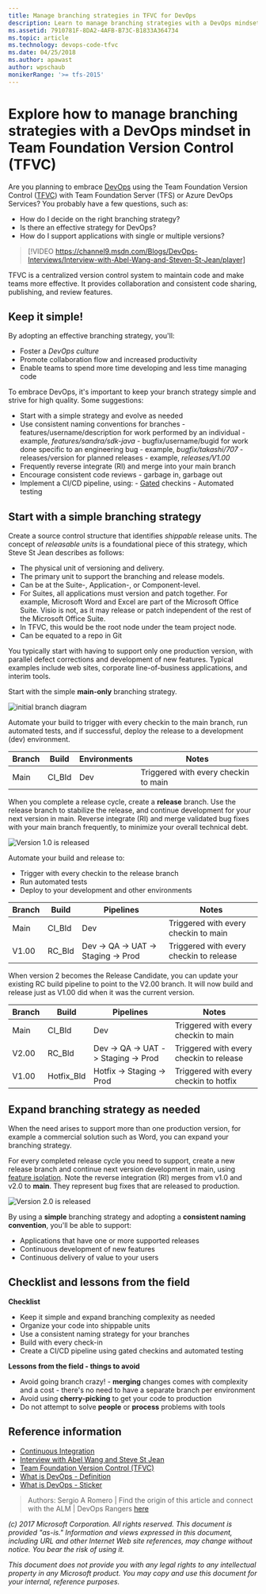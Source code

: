 ```yaml
---
title: Manage branching strategies in TFVC for DevOps
description: Learn to manage branching strategies with a DevOps mindset in Team Foundation Version Control (TFVC)
ms.assetid: 7910781F-8DA2-4AFB-B73C-B1833A364734
ms.topic: article
ms.technology: devops-code-tfvc
ms.date: 04/25/2018
ms.author: apawast
author: wpschaub
monikerRange: '>= tfs-2015'
---
```


# Explore how to manage branching strategies with a DevOps mindset in Team Foundation Version Control (TFVC)

Are you planning to embrace [DevOps](http://donovanbrown.com/post/what-is-devops) using the Team Foundation Version Control ([TFVC](overview.md)) with Team Foundation Server (TFS) or Azure DevOps Services? You probably have a few questions, such as:

* How do I decide on the right branching strategy?
* Is there an effective strategy for DevOps?
* How do I support applications with single or multiple versions?

> [!VIDEO https://channel9.msdn.com/Blogs/DevOps-Interviews/Interview-with-Abel-Wang-and-Steven-St-Jean/player]

TFVC is a centralized version control system to maintain code and make teams more effective. It provides collaboration and consistent code sharing, publishing, and review features.

## Keep it simple!

By adopting an effective branching strategy, you'll:

* Foster a _DevOps culture_
* Promote collaboration flow and increased productivity
* Enable teams to spend more time developing and less time managing code

To embrace DevOps, it's important to keep your branch strategy simple and strive for high quality. Some suggestions:

* Start with a simple strategy and evolve as needed
* Use consistent naming conventions for branches - features/username/description for work performed by an individual - example, _features/sandra/sdk-java_ - bugfix/username/bugid for work done specific to an engineering bug - example, _bugfix/takashi/707_ - releases/version for planned releases - example, _releases/V1.00_
* Frequently reverse integrate (RI) and merge into your main branch
* Encourage consistent code reviews - garbage in, garbage out
* Implement a CI/CD pipeline, using: - [Gated](/azure/devops/repos/tfvc/check-folder-controlled-by-gated-check-build-process) checkins - Automated testing

## Start with a simple branching strategy

Create a source control structure that identifies _shippable_ release units. The concept of _releasable units_ is a foundational piece of this strategy, which Steve St Jean describes as follows:

* The physical unit of versioning and delivery.
* The primary unit to support the branching and release models.
* Can be at the Suite-, Application-, or Component-level.
* For Suites, all applications must version and patch together. For example, Microsoft Word and Excel are part of the Microsoft Office Suite. Visio is not, as it may release or patch independent of the rest of the Microsoft Office Suite.
* In TFVC, this would be the root node under the team project node.
* Can be equated to a repo in Git

You typically start with having to support only one production version, with parallel defect corrections and development of new features. Typical examples include web sites, corporate line-of-business applications, and interim tools.

Start with the simple **main-only** branching strategy.

![initial branch diagram](media/effective-tfvc-branching-strategies-for-devops/effective-tfvc-branching-strategies-for-devops-initial.png)

Automate your build to trigger with every checkin to the main branch, run automated tests, and if successful, deploy the release to a development (dev) environment.

| Branch | Build  | Environments | Notes                                |
| ------ | ------ | ------------ | ------------------------------------ |
| Main   | CI_Bld | Dev          | Triggered with every checkin to main |

When you complete a release cycle, create a **release** branch. Use the release branch to stabilize the release, and continue development for your next version in main. Reverse integrate (RI) and merge validated bug fixes with your main branch frequently, to minimize your overall technical debt.

![Version 1.0 is released](media/effective-tfvc-branching-strategies-for-devops/effective-tfvc-branching-strategies-for-devops-vnext.png)

Automate your build and release to:

* Trigger with every checkin to the release branch
* Run automated tests
* Deploy to your development and other environments

| Branch | Build  | Pipelines                           | Notes                                   |
| ------ | ------ | ----------------------------------- | --------------------------------------- |
| Main   | CI_Bld | Dev                                 | Triggered with every checkin to main    |
| V1.00  | RC_Bld | Dev -> QA -> UAT -> Staging -> Prod | Triggered with every checkin to release |

When version 2 becomes the Release Candidate, you can update your existing RC build pipeline to point to the V2.00 branch. It will now build and release just as V1.00 did when it was the current version.

| Branch | Build      | Pipelines                           | Notes                                   |
| ------ | ---------- | ----------------------------------- | --------------------------------------- |
| Main   | CI_Bld     | Dev                                 | Triggered with every checkin to main    |
| V2.00  | RC_Bld     | Dev -> QA -> UAT -> Staging -> Prod | Triggered with every checkin to release |
| V1.00  | Hotfix_Bld | Hotfix -> Staging -> Prod           | Triggered with every checkin to hotfix  |

## Expand branching strategy as needed

When the need arises to support more than one production version, for example a commercial solution such as Word, you can expand your branching strategy.

For every completed release cycle you need to support, create a new release branch and continue next version development in main, using [feature isolation](./effective-feature-isolation-on-tfvc.md). Note the reverse integration (RI) merges from v1.0 and v2.0 to **main**. They represent bug fixes that are released to production.

![Version 2.0 is released](media/effective-tfvc-branching-strategies-for-devops/effective-tfvc-branching-strategies-for-devops-complex.png)

By using a **simple** branching strategy and adopting a **consistent naming convention**, you'll be able to support:

* Applications that have one or more supported releases
* Continuous development of new features
* Continuous delivery of value to your users

## Checklist and lessons from the field

**Checklist**

* Keep it simple and expand branching complexity as needed
* Organize your code into shippable units
* Use a consistent naming strategy for your branches
* Build with every check-in
* Create a CI/CD pipeline using gated checkins and automated testing

**Lessons from the field - things to avoid**

* Avoid going branch crazy! - **merging** changes comes with complexity and a cost - there's no need to have a separate branch per environment
* Avoid using **cherry-picking** to get your code to production
* Do not attempt to solve **people** or **process** problems with tools

## Reference information

* [Continuous Integration](/azure/devops/learn/what-is-continuous-integration)
* [Interview with Abel Wang and Steve St Jean](https://channel9.msdn.com/Blogs/DevOps-Interviews/Interview-with-Abel-Wang-and-Steven-St-Jean)
* [Team Foundation Version Control (TFVC)](overview.md)
* [What is DevOps - Definition](http://donovanbrown.com/post/what-is-devops)
* [What is DevOps - Sticker](https://www.stickermule.com/marketplace/9107-devops-donovan-brown)

> Authors: Sergio A Romero | Find the origin of this article and connect with the ALM | DevOps Rangers [here](https://github.com/ALM-Rangers/Guidance/blob/master/README.md)

_(c) 2017 Microsoft Corporation. All rights reserved. This document is
provided "as-is." Information and views expressed in this document,
including URL and other Internet Web site references, may change without
notice. You bear the risk of using it._

_This document does not provide you with any legal rights to any
intellectual property in any Microsoft product. You may copy and use
this document for your internal, reference purposes._

